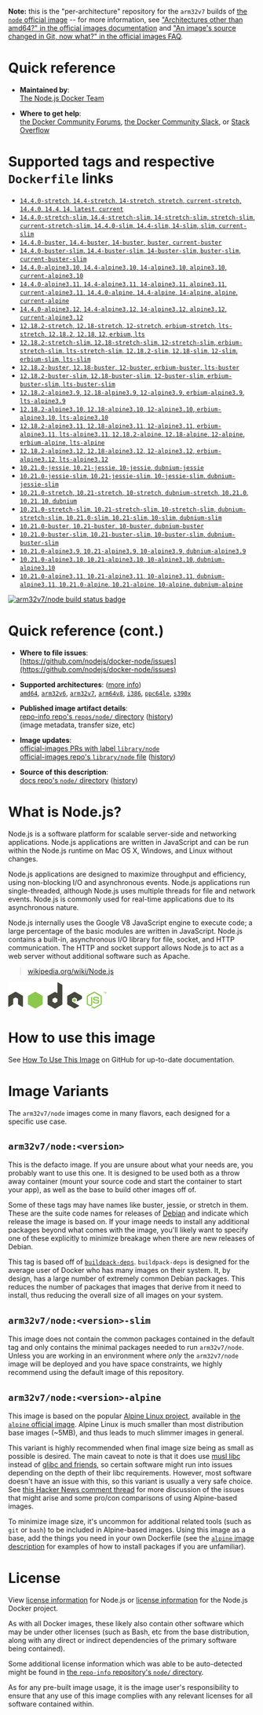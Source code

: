 <!--

********************************************************************************

WARNING:

    DO NOT EDIT "node/README.md"

    IT IS AUTO-GENERATED

    (from the other files in "node/" combined with a set of templates)

********************************************************************************

-->

**Note:** this is the "per-architecture" repository for the `arm32v7` builds of [the `node` official image](https://hub.docker.com/_/node) -- for more information, see ["Architectures other than amd64?" in the official images documentation](https://github.com/docker-library/official-images#architectures-other-than-amd64) and ["An image's source changed in Git, now what?" in the official images FAQ](https://github.com/docker-library/faq#an-images-source-changed-in-git-now-what).

# Quick reference

-	**Maintained by**:  
	[The Node.js Docker Team](https://github.com/nodejs/docker-node)

-	**Where to get help**:  
	[the Docker Community Forums](https://forums.docker.com/), [the Docker Community Slack](https://dockr.ly/slack), or [Stack Overflow](https://stackoverflow.com/search?tab=newest&q=docker)

# Supported tags and respective `Dockerfile` links

-	[`14.4.0-stretch`, `14.4-stretch`, `14-stretch`, `stretch`, `current-stretch`, `14.4.0`, `14.4`, `14`, `latest`, `current`](https://github.com/nodejs/docker-node/blob/18ed56ea9ba03c16f48372927f5eb2553033e8de/14/stretch/Dockerfile)
-	[`14.4.0-stretch-slim`, `14.4-stretch-slim`, `14-stretch-slim`, `stretch-slim`, `current-stretch-slim`, `14.4.0-slim`, `14.4-slim`, `14-slim`, `slim`, `current-slim`](https://github.com/nodejs/docker-node/blob/18ed56ea9ba03c16f48372927f5eb2553033e8de/14/stretch-slim/Dockerfile)
-	[`14.4.0-buster`, `14.4-buster`, `14-buster`, `buster`, `current-buster`](https://github.com/nodejs/docker-node/blob/18ed56ea9ba03c16f48372927f5eb2553033e8de/14/buster/Dockerfile)
-	[`14.4.0-buster-slim`, `14.4-buster-slim`, `14-buster-slim`, `buster-slim`, `current-buster-slim`](https://github.com/nodejs/docker-node/blob/18ed56ea9ba03c16f48372927f5eb2553033e8de/14/buster-slim/Dockerfile)
-	[`14.4.0-alpine3.10`, `14.4-alpine3.10`, `14-alpine3.10`, `alpine3.10`, `current-alpine3.10`](https://github.com/nodejs/docker-node/blob/18ed56ea9ba03c16f48372927f5eb2553033e8de/14/alpine3.10/Dockerfile)
-	[`14.4.0-alpine3.11`, `14.4-alpine3.11`, `14-alpine3.11`, `alpine3.11`, `current-alpine3.11`, `14.4.0-alpine`, `14.4-alpine`, `14-alpine`, `alpine`, `current-alpine`](https://github.com/nodejs/docker-node/blob/18ed56ea9ba03c16f48372927f5eb2553033e8de/14/alpine3.11/Dockerfile)
-	[`14.4.0-alpine3.12`, `14.4-alpine3.12`, `14-alpine3.12`, `alpine3.12`, `current-alpine3.12`](https://github.com/nodejs/docker-node/blob/9b96de59fa55206ae177e138bdb506308ecb4d80/14/alpine3.12/Dockerfile)
-	[`12.18.2-stretch`, `12.18-stretch`, `12-stretch`, `erbium-stretch`, `lts-stretch`, `12.18.2`, `12.18`, `12`, `erbium`, `lts`](https://github.com/nodejs/docker-node/blob/1f26041ed1cdbe7df00004006c4105e6b960fc3e/12/stretch/Dockerfile)
-	[`12.18.2-stretch-slim`, `12.18-stretch-slim`, `12-stretch-slim`, `erbium-stretch-slim`, `lts-stretch-slim`, `12.18.2-slim`, `12.18-slim`, `12-slim`, `erbium-slim`, `lts-slim`](https://github.com/nodejs/docker-node/blob/1f26041ed1cdbe7df00004006c4105e6b960fc3e/12/stretch-slim/Dockerfile)
-	[`12.18.2-buster`, `12.18-buster`, `12-buster`, `erbium-buster`, `lts-buster`](https://github.com/nodejs/docker-node/blob/1f26041ed1cdbe7df00004006c4105e6b960fc3e/12/buster/Dockerfile)
-	[`12.18.2-buster-slim`, `12.18-buster-slim`, `12-buster-slim`, `erbium-buster-slim`, `lts-buster-slim`](https://github.com/nodejs/docker-node/blob/1f26041ed1cdbe7df00004006c4105e6b960fc3e/12/buster-slim/Dockerfile)
-	[`12.18.2-alpine3.9`, `12.18-alpine3.9`, `12-alpine3.9`, `erbium-alpine3.9`, `lts-alpine3.9`](https://github.com/nodejs/docker-node/blob/1f26041ed1cdbe7df00004006c4105e6b960fc3e/12/alpine3.9/Dockerfile)
-	[`12.18.2-alpine3.10`, `12.18-alpine3.10`, `12-alpine3.10`, `erbium-alpine3.10`, `lts-alpine3.10`](https://github.com/nodejs/docker-node/blob/1f26041ed1cdbe7df00004006c4105e6b960fc3e/12/alpine3.10/Dockerfile)
-	[`12.18.2-alpine3.11`, `12.18-alpine3.11`, `12-alpine3.11`, `erbium-alpine3.11`, `lts-alpine3.11`, `12.18.2-alpine`, `12.18-alpine`, `12-alpine`, `erbium-alpine`, `lts-alpine`](https://github.com/nodejs/docker-node/blob/1f26041ed1cdbe7df00004006c4105e6b960fc3e/12/alpine3.11/Dockerfile)
-	[`12.18.2-alpine3.12`, `12.18-alpine3.12`, `12-alpine3.12`, `erbium-alpine3.12`, `lts-alpine3.12`](https://github.com/nodejs/docker-node/blob/1f26041ed1cdbe7df00004006c4105e6b960fc3e/12/alpine3.12/Dockerfile)
-	[`10.21.0-jessie`, `10.21-jessie`, `10-jessie`, `dubnium-jessie`](https://github.com/nodejs/docker-node/blob/cc23289cffb36d96cffdc2055122858a1c0614a3/10/jessie/Dockerfile)
-	[`10.21.0-jessie-slim`, `10.21-jessie-slim`, `10-jessie-slim`, `dubnium-jessie-slim`](https://github.com/nodejs/docker-node/blob/cc23289cffb36d96cffdc2055122858a1c0614a3/10/jessie-slim/Dockerfile)
-	[`10.21.0-stretch`, `10.21-stretch`, `10-stretch`, `dubnium-stretch`, `10.21.0`, `10.21`, `10`, `dubnium`](https://github.com/nodejs/docker-node/blob/cc23289cffb36d96cffdc2055122858a1c0614a3/10/stretch/Dockerfile)
-	[`10.21.0-stretch-slim`, `10.21-stretch-slim`, `10-stretch-slim`, `dubnium-stretch-slim`, `10.21.0-slim`, `10.21-slim`, `10-slim`, `dubnium-slim`](https://github.com/nodejs/docker-node/blob/cc23289cffb36d96cffdc2055122858a1c0614a3/10/stretch-slim/Dockerfile)
-	[`10.21.0-buster`, `10.21-buster`, `10-buster`, `dubnium-buster`](https://github.com/nodejs/docker-node/blob/cc23289cffb36d96cffdc2055122858a1c0614a3/10/buster/Dockerfile)
-	[`10.21.0-buster-slim`, `10.21-buster-slim`, `10-buster-slim`, `dubnium-buster-slim`](https://github.com/nodejs/docker-node/blob/cc23289cffb36d96cffdc2055122858a1c0614a3/10/buster-slim/Dockerfile)
-	[`10.21.0-alpine3.9`, `10.21-alpine3.9`, `10-alpine3.9`, `dubnium-alpine3.9`](https://github.com/nodejs/docker-node/blob/cc23289cffb36d96cffdc2055122858a1c0614a3/10/alpine3.9/Dockerfile)
-	[`10.21.0-alpine3.10`, `10.21-alpine3.10`, `10-alpine3.10`, `dubnium-alpine3.10`](https://github.com/nodejs/docker-node/blob/cc23289cffb36d96cffdc2055122858a1c0614a3/10/alpine3.10/Dockerfile)
-	[`10.21.0-alpine3.11`, `10.21-alpine3.11`, `10-alpine3.11`, `dubnium-alpine3.11`, `10.21.0-alpine`, `10.21-alpine`, `10-alpine`, `dubnium-alpine`](https://github.com/nodejs/docker-node/blob/cc23289cffb36d96cffdc2055122858a1c0614a3/10/alpine3.11/Dockerfile)

[![arm32v7/node build status badge](https://img.shields.io/jenkins/s/https/doi-janky.infosiftr.net/job/multiarch/job/arm32v7/job/node.svg?label=arm32v7/node%20%20build%20job)](https://doi-janky.infosiftr.net/job/multiarch/job/arm32v7/job/node/)

# Quick reference (cont.)

-	**Where to file issues**:  
	[https://github.com/nodejs/docker-node/issues](https://github.com/nodejs/docker-node/issues)

-	**Supported architectures**: ([more info](https://github.com/docker-library/official-images#architectures-other-than-amd64))  
	[`amd64`](https://hub.docker.com/r/amd64/node/), [`arm32v6`](https://hub.docker.com/r/arm32v6/node/), [`arm32v7`](https://hub.docker.com/r/arm32v7/node/), [`arm64v8`](https://hub.docker.com/r/arm64v8/node/), [`i386`](https://hub.docker.com/r/i386/node/), [`ppc64le`](https://hub.docker.com/r/ppc64le/node/), [`s390x`](https://hub.docker.com/r/s390x/node/)

-	**Published image artifact details**:  
	[repo-info repo's `repos/node/` directory](https://github.com/docker-library/repo-info/blob/master/repos/node) ([history](https://github.com/docker-library/repo-info/commits/master/repos/node))  
	(image metadata, transfer size, etc)

-	**Image updates**:  
	[official-images PRs with label `library/node`](https://github.com/docker-library/official-images/pulls?q=label%3Alibrary%2Fnode)  
	[official-images repo's `library/node` file](https://github.com/docker-library/official-images/blob/master/library/node) ([history](https://github.com/docker-library/official-images/commits/master/library/node))

-	**Source of this description**:  
	[docs repo's `node/` directory](https://github.com/docker-library/docs/tree/master/node) ([history](https://github.com/docker-library/docs/commits/master/node))

# What is Node.js?

Node.js is a software platform for scalable server-side and networking applications. Node.js applications are written in JavaScript and can be run within the Node.js runtime on Mac OS X, Windows, and Linux without changes.

Node.js applications are designed to maximize throughput and efficiency, using non-blocking I/O and asynchronous events. Node.js applications run single-threaded, although Node.js uses multiple threads for file and network events. Node.js is commonly used for real-time applications due to its asynchronous nature.

Node.js internally uses the Google V8 JavaScript engine to execute code; a large percentage of the basic modules are written in JavaScript. Node.js contains a built-in, asynchronous I/O library for file, socket, and HTTP communication. The HTTP and socket support allows Node.js to act as a web server without additional software such as Apache.

> [wikipedia.org/wiki/Node.js](https://en.wikipedia.org/wiki/Node.js)

![logo](https://raw.githubusercontent.com/docker-library/docs/01c12653951b2fe592c1f93a13b4e289ada0e3a1/node/logo.png)

# How to use this image

See [How To Use This Image](https://github.com/nodejs/docker-node/blob/master/README.md#how-to-use-this-image) on GitHub for up-to-date documentation.

# Image Variants

The `arm32v7/node` images come in many flavors, each designed for a specific use case.

## `arm32v7/node:<version>`

This is the defacto image. If you are unsure about what your needs are, you probably want to use this one. It is designed to be used both as a throw away container (mount your source code and start the container to start your app), as well as the base to build other images off of.

Some of these tags may have names like buster, jessie, or stretch in them. These are the suite code names for releases of [Debian](https://wiki.debian.org/DebianReleases) and indicate which release the image is based on. If your image needs to install any additional packages beyond what comes with the image, you'll likely want to specify one of these explicitly to minimize breakage when there are new releases of Debian.

This tag is based off of [`buildpack-deps`](https://hub.docker.com/_/buildpack-deps/). `buildpack-deps` is designed for the average user of Docker who has many images on their system. It, by design, has a large number of extremely common Debian packages. This reduces the number of packages that images that derive from it need to install, thus reducing the overall size of all images on your system.

## `arm32v7/node:<version>-slim`

This image does not contain the common packages contained in the default tag and only contains the minimal packages needed to run `arm32v7/node`. Unless you are working in an environment where *only* the `arm32v7/node` image will be deployed and you have space constraints, we highly recommend using the default image of this repository.

## `arm32v7/node:<version>-alpine`

This image is based on the popular [Alpine Linux project](https://alpinelinux.org), available in [the `alpine` official image](https://hub.docker.com/_/alpine). Alpine Linux is much smaller than most distribution base images (~5MB), and thus leads to much slimmer images in general.

This variant is highly recommended when final image size being as small as possible is desired. The main caveat to note is that it does use [musl libc](https://musl.libc.org) instead of [glibc and friends](https://www.etalabs.net/compare_libcs.html), so certain software might run into issues depending on the depth of their libc requirements. However, most software doesn't have an issue with this, so this variant is usually a very safe choice. See [this Hacker News comment thread](https://news.ycombinator.com/item?id=10782897) for more discussion of the issues that might arise and some pro/con comparisons of using Alpine-based images.

To minimize image size, it's uncommon for additional related tools (such as `git` or `bash`) to be included in Alpine-based images. Using this image as a base, add the things you need in your own Dockerfile (see the [`alpine` image description](https://hub.docker.com/_/alpine/) for examples of how to install packages if you are unfamiliar).

# License

View [license information](https://github.com/nodejs/node/blob/master/LICENSE) for Node.js or [license information](https://github.com/nodejs/docker-node/blob/master/LICENSE) for the Node.js Docker project.

As with all Docker images, these likely also contain other software which may be under other licenses (such as Bash, etc from the base distribution, along with any direct or indirect dependencies of the primary software being contained).

Some additional license information which was able to be auto-detected might be found in [the `repo-info` repository's `node/` directory](https://github.com/docker-library/repo-info/tree/master/repos/node).

As for any pre-built image usage, it is the image user's responsibility to ensure that any use of this image complies with any relevant licenses for all software contained within.
